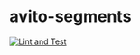 # avito-segments

[![Lint and Test](https://github.com/berteek/avito-segments/actions/workflows/lint_and_test.yml/badge.svg)](https://github.com/berteek/avito-segments/actions/workflows/lint_and_test.yml)
